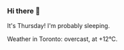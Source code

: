 ### Hi there :wave:

It's Thursday! I'm probably sleeping.

Weather in Toronto: overcast, at +12°C.
